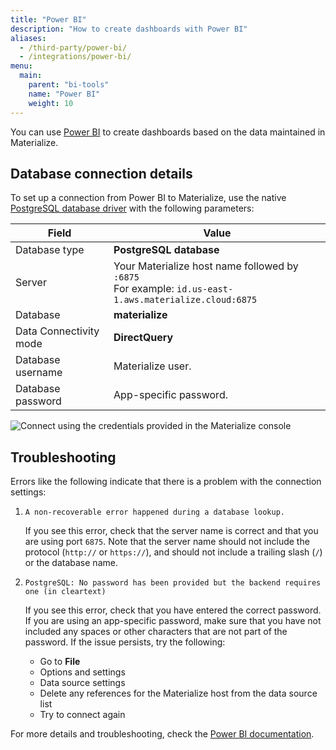 ```yaml
---
title: "Power BI"
description: "How to create dashboards with Power BI"
aliases:
  - /third-party/power-bi/
  - /integrations/power-bi/
menu:
  main:
    parent: "bi-tools"
    name: "Power BI"
    weight: 10
---
```


You can use [Power BI](https://powerbi.microsoft.com/) to create dashboards
based on the data maintained in Materialize.

## Database connection details

To set up a connection from Power BI to Materialize, use the native
[PostgreSQL database driver](https://learn.microsoft.com/en-us/power-query/connectors/postgresql#connect-to-a-postgresql-database-from-power-query-desktop)
with the following parameters:

Field                  | Value
---------------------- | ----------------
Database type          | **PostgreSQL database**
Server                 | Your Materialize host name followed by `:6875`<br> For example: `id.us-east-1.aws.materialize.cloud:6875`
Database               | **materialize**
Data Connectivity mode | **DirectQuery**
Database username      | Materialize user.
Database password      | App-specific password.

![Connect using the credentials provided in the Materialize console](https://github-production-user-asset-6210df.s3.amazonaws.com/21223421/266625944-de7dfdc6-7a94-4e87-ac0a-01e104512ffe.png)

## Troubleshooting

Errors like the following indicate that there is a problem with the connection settings:

1. `A non-recoverable error happened during a database lookup.`

    If you see this error, check that the server name is correct and that you are using port `6875`. Note that the server name should not include the protocol (`http://` or `https://`), and should not include a trailing slash (`/`) or the database name.

2. `PostgreSQL: No password has been provided but the backend requires one (in cleartext)`

    If you see this error, check that you have entered the correct password. If you are using an app-specific password, make sure that you have not included any spaces or other characters that are not part of the password. If the issue persists, try the following:

    - Go to **File**
    - Options and settings
    - Data source settings
    - Delete any references for the Materialize host from the data source list
    - Try to connect again

For more details and troubleshooting, check the
[Power BI documentation](https://learn.microsoft.com/en-us/power-query/connectors/postgresql#troubleshooting).
